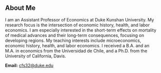 ## About Me

I am an Assistant Professor of Economics at Duke Kunshan University.
My research focus is the intersection of economic history, health, and labor economics.
I am especially interested in the short-term effects on mortality of medical advances and their long-term consequences, focusing on developing regions.
My teaching interests include microeconomics, economic history, health, and labor economics.
I received a B.A. and an M.A. in economics from the Universidad de Chile, and a Ph.D. from the University of California, Davis.

**Email:** cfs32@duke.edu

